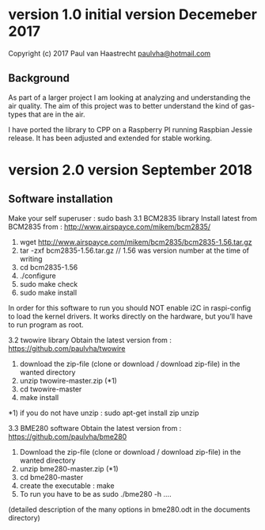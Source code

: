﻿# version 1.0	initial version  Decemeber 2017

Copyright (c) 2017 Paul van Haastrecht <paulvha@hotmail.com>


## Background
As part of a larger project I am looking at analyzing and understanding the air quality. 
The aim of this project was to better understand the kind of gas-types that are in the air. 

I have ported the library to CPP on a Raspberry PI running Raspbian Jessie release. It has been 
adjusted and extended for stable working.

# version 2.0	version  September 2018

 
## Software installation

Make your self superuser : sudo bash
3.1 BCM2835 library
Install latest from BCM2835 from : http://www.airspayce.com/mikem/bcm2835/

1. wget http://www.airspayce.com/mikem/bcm2835/bcm2835-1.56.tar.gz
2. tar -zxf bcm2835-1.56.tar.gz		// 1.56 was version number at the time of writing
3. cd bcm2835-1.56
4. ./configure
5. sudo make check
6. sudo make install

In order for this software to run you should NOT enable i2C in raspi-config to load the kernel drivers. It works directly on the hardware, but you’ll have to run program as root.

3.2 twowire library
Obtain the latest version from : https://github.com/paulvha/twowire

1. download the zip-file (clone or download / download zip-file) in the wanted directory
2. unzip twowire-master.zip (*1)
3. cd twowire-master
4. make install


*1) if you do not have unzip : sudo apt-get install zip unzip

3.3 BME280 software
Obtain the latest version from : https://github.com/paulvha/bme280

1. Download the zip-file (clone or download / download zip-file) in the wanted directory
2. unzip bme280-master.zip (*1)
3. cd bme280-master
4. create the executable : make  
5. To run you have to be as sudo ./bme280 -h ….

(detailed description of the many options in  bme280.odt in the documents directory)

